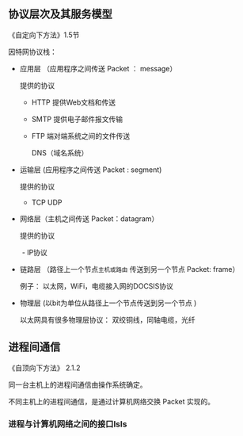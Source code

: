 ## 协议层次及其服务模型

《自定向下方法》1.5节 

因特网协议栈：

- 应用层   （应用程序之间传送  Packet ： message）

   提供的协议

   - HTTP 提供Web文档和传送

   - SMTP 提供电子邮件报文传输

   - FTP 端对端系统之间的文件传送

     DNS（域名系统）

     

- 运输层 (应用程序之间传送 Packet : segment)

  提供的协议

   - TCP UDP

     

- 网络层（主机之间传送  Packet：datagram）

  提供的协议

  ​	- IP协议

- 链路层 （路径上一个节点`主机或路由` 传送到另一个节点  Packet: frame）

  例子： 以太网，WiFi，电缆接入网的DOCSIS协议

- 物理层 (以bit为单位从路径上一个节点传送到另一个节点 )

  以太网具有很多物理层协议： 双绞铜线，同轴电缆，光纤

  

## 进程间通信 

《自顶向下方法》 2.1.2

同一台主机上的进程间通信由操作系统确定。

不同主机上的进程间通信，是通过计算机网络交换 Packet 实现的。

### 进程与计算机网络之间的接口lsls





